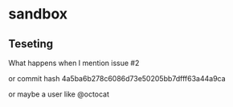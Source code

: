 # sandbox

## Teseting

What happens when I mention issue #2

or commit hash 4a5ba6b278c6086d73e50205bb7dfff63a44a9ca

or maybe a user like @octocat
